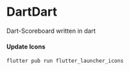 # DartDart
Dart-Scoreboard written in dart

#### Update Icons
```bash
flutter pub run flutter_launcher_icons
```